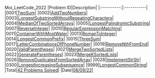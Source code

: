 Moi_LeetCode_2022
|Problem ID|Description|
|:----------:|:-----------|
|0001|[TwoSum](src/main/java/moi/leetcode2022/problems/Problem0001_TwoSum.java)|
|0002|[AddTwoNumbers](src/main/java/moi/leetcode2022/problems/Problem0002_AddTwoNumbers.java)|
|0003|[LongestSubstringWithoutRepeatingCharacters](src/main/java/moi/leetcode2022/problems/Problem0003_LongestSubstringWithoutRepeatingCharacters.java)|
|0004|[MedianOfTwoSortedArrays](src/main/java/moi/leetcode2022/problems/Problem0004_MedianOfTwoSortedArrays.java)|
|0005|[LongestPalindromicSubstring](src/main/java/moi/leetcode2022/problems/Problem0005_LongestPalindromicSubstring.java)|
|0007|[ReverseInteger](src/main/java/moi/leetcode2022/problems/Problem0007_ReverseInteger.java)|
|0010|[RegularExpressionMatching](src/main/java/moi/leetcode2022/problems/Problem0010_RegularExpressionMatching.java)|
|0011|[ContainerWithMostWater](src/main/java/moi/leetcode2022/problems/Problem0011_ContainerWithMostWater.java)|
|0013|[RomanToInteger](src/main/java/moi/leetcode2022/problems/Problem0013_RomanToInteger.java)|
|0014|[LongestCommonPrefix](src/main/java/moi/leetcode2022/problems/Problem0014_LongestCommonPrefix.java)|
|0015|[ThreeSum](src/main/java/moi/leetcode2022/problems/Problem0015_ThreeSum.java)|
|0017|[LetterCombinationsOfPhoneNumber](src/main/java/moi/leetcode2022/problems/Problem0017_LetterCombinationsOfPhoneNumber.java)|
|0019|[RemoveNthFromEnd](src/main/java/moi/leetcode2022/problems/Problem0019_RemoveNthFromEnd.java)|
|0020|[ValidParentheses](src/main/java/moi/leetcode2022/problems/Problem0020_ValidParentheses.java)|
|0021|[MergeTwoSortedLists](src/main/java/moi/leetcode2022/problems/Problem0021_MergeTwoSortedLists.java)|
|0022|[GenerateParentheses](src/main/java/moi/leetcode2022/problems/Problem0022_GenerateParentheses.java)|
|0023|[MergeKSortedLists](src/main/java/moi/leetcode2022/problems/Problem0023_MergeKSortedLists.java)|
|0026|[RemoveDuplicatesFromSortedArray](src/main/java/moi/leetcode2022/problems/Problem0026_RemoveDuplicatesFromSortedArray.java)|
|0028|[ImplementStrStr](src/main/java/moi/leetcode2022/problems/Problem0028_ImplementStrStr.java)|
|0300|[LongestIncreasingSubsequence](src/main/java/moi/leetcode2022/problems/Problem0300_LongestIncreasingSubsequence.java)|
|9999|[LongestCommonString](src/main/java/moi/leetcode2022/problems/Problem9999_LongestCommonString.java)|
|Total|[42 Problems Solved]()|
|Date|[08/09/22]()|

